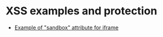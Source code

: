 # XSS examples and protection

* [Example of "sandbox" attribute for iframe](https://github.com/tnsoftbear/study-coding/tree/master/javascript/own/xss/sandbox)